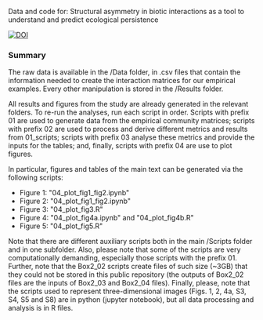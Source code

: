 
Data and code for: Structural asymmetry in biotic interactions as a tool to understand and predict ecological persistence

[![DOI](https://zenodo.org/badge/DOI/10.5281/zenodo.8087366.svg)](https://doi.org/10.5281/zenodo.8087366)

### Summary

The raw data is available in the /Data folder, in .csv files that contain the information needed to create the interaction matrices for our empirical examples. Every other manipulation is stored in the /Results folder.

All results and figures from the study are already generated in the relevant folders. To re-run the analyses, run each script in order. Scripts with prefix 01 are used to generate data from the empirical community matrices; scripts with prefix 02 are used to process and derive different metrics and results from 01_scripts; scripts with prefix 03 analyse these metrics and provide the inputs for the tables; and, finally, scripts with prefix 04 are use to plot figures.

In particular, figures and tables of the main text can be generated via the following scripts:

- Figure 1: "04_plot_fig1_fig2.ipynb"
- Figure 2: "04_plot_fig1_fig2.ipynb"
- Figure 3: "04_plot_fig3.R"
- Figure 4: "04_plot_fig4a.ipynb" and "04_plot_fig4b.R"
- Figure 5: "04_plot_fig5.R"

Note that there are different auxiliary scripts both in the main /Scripts folder and in one subfolder. Also, please note that some of the scripts are very computationally demanding, especially those scripts with the prefix 01. Further, note that the Box2_02 scripts create files of such size (~3GB) that they could not be stored in this public repository (the outputs of Box2_02 files are the inputs of Box2_03 and Box2_04 files). Finally, please, note that the scripts used to represent three-dimensional images (Figs. 1, 2, 4a, S3, S4, S5 and S8) are in python (jupyter notebook), but all data processing and analysis is in R files.